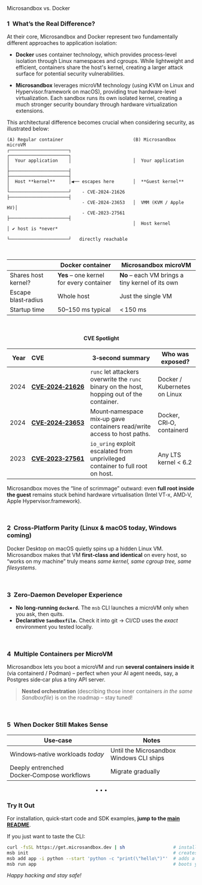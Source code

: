 <div align="centre">Microsandbox vs. Docker</div>

### 1  What’s the Real Difference?

At their core, Microsandbox and Docker represent two fundamentally different approaches to application isolation:

- **Docker** uses container technology, which provides process-level isolation through Linux namespaces and cgroups. While lightweight and efficient, containers share the host's kernel, creating a larger attack surface for potential security vulnerabilities.

- **Microsandbox** leverages microVM technology (using KVM on Linux and Hypervisor.framework on macOS), providing true hardware-level virtualization. Each sandbox runs its own isolated kernel, creating a much stronger security boundary through hardware virtualization extensions.

This architectural difference becomes crucial when considering security, as illustrated below:

```
(A) Regular container                          (B) Microsandbox microVM
┌──────────────────────┐                       ┌──────────────────────┐
│  Your application    │                       │  Your application    │
├──────────────────────┤                       ├──────────────────────┤
│  Host **kernel**     │◀── escapes here       │  **Guest kernel**    │
└──────────────────────┘    - CVE‑2024‑21626   ├──────────────────────┤
                            - CVE‑2024‑23653   │  VMM (KVM / Apple HV)│
                            - CVE‑2023‑27561   ├──────────────────────┤
                                               │  Host kernel         │ ✔ host is *never*
                                               └──────────────────────┘   directly reachable
```

<br />

<div align="center">

|                     | **Docker container**                     | **Microsandbox microVM**                         |
| ------------------- | ---------------------------------------- | ------------------------------------------------ |
| Shares host kernel? | **Yes** – one kernel for every container | **No** – each VM brings a tiny kernel of its own |
| Escape blast‑radius | Whole host                               | Just the single VM                               |
| Startup time        | 50–150 ms typical                        | < 150 ms                                         |

</div>

<br />

<h4 align="center">CVE Spotlight</h4>

<div align="center">

|  Year | CVE                                                                   | 3‑second summary                                                                            | Who was exposed?             |
| ----: | :-------------------------------------------------------------------- | ------------------------------------------------------------------------------------------- | ---------------------------- |
|  2024 | [**CVE‑2024‑21626**](https://nvd.nist.gov/vuln/detail/CVE-2024-21626) | `runc` let attackers overwrite the `runc` binary on the host, hopping out of the container. | Docker / Kubernetes on Linux |
|  2024 | [**CVE‑2024‑23653**](https://nvd.nist.gov/vuln/detail/CVE-2024-23653) | Mount‑namespace mix‑up gave containers read/write access to host paths.                     | Docker, CRI‑O, containerd    |
|  2023 | [**CVE‑2023‑27561**](https://nvd.nist.gov/vuln/detail/CVE-2023-27561) | `io_uring` exploit escalated from unprivileged container to full root on host.              | Any LTS kernel < 6.2         |

</div>

Microsandbox moves the “line of scrimmage” outward: even **full root inside the guest** remains stuck behind hardware virtualisation (Intel VT‑x, AMD‑V, Apple Hypervisor.framework).

<br />

### 2  Cross‑Platform Parity (Linux & macOS today, Windows coming)

Docker Desktop on macOS quietly spins up a hidden Linux VM. Microsandbox makes that VM **first‑class and identical** on every host, so “works on my machine” truly means _same kernel, same cgroup tree, same filesystems_.

<br />

### 3  Zero‑Daemon Developer Experience

- **No long‑running `dockerd`.** The `msb` CLI launches a microVM only when you ask, then quits.
- **Declarative `Sandboxfile`.** Check it into git → CI/CD uses the _exact_ environment you tested locally.

<br />

### 4  Multiple Containers per MicroVM

Microsandbox lets you boot a microVM and run **several containers inside it** (via containerd / Podman) – perfect when your AI agent needs, say, a Postgres side‑car plus a tiny API server.

> **Nested orchestration** (describing those inner containers _in the same Sandboxfile_) is on the roadmap – stay tuned!

<br />

### 5  When Docker Still Makes Sense

|  Use‑case                                  | Notes                                    |
| ------------------------------------------ | ---------------------------------------- |
| Windows‑native workloads _today_           | Until the Microsandbox Windows CLI ships |
| Deeply entrenched Docker‑Compose workflows | Migrate gradually                        |

<div align='center'>• • •</div>

### Try It Out

For installation, quick‑start code and SDK examples, **jump to the [main README](./README.md#quick-start)**.

If you just want to taste the CLI:

```bash
curl -fsSL https://get.microsandbox.dev | sh                  # installs CLI
msb init                                                      # creates a Sandboxfile project
msb add app -i python --start 'python -c "print(\"hello\")"'  # adds a sandbox
msb run app                                                   # boots your first microVM
```

_Happy hacking and stay safe!_
